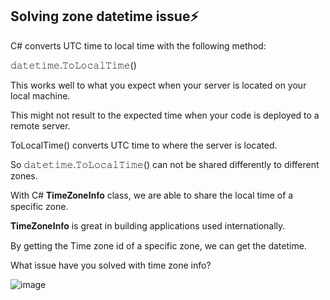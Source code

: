## Solving zone datetime issue⚡

C# converts UTC time to local time with the following method:

𝚍𝚊𝚝𝚎𝚝𝚒𝚖𝚎.𝚃𝚘𝙻𝚘𝚌𝚊𝚕𝚃𝚒𝚖𝚎()

This works well to what you expect when your server is located on your local machine.

This might not result to the expected time when your code is deployed to a remote server.

ToLocalTime() converts UTC time to where the server is located.

So 𝚍𝚊𝚝𝚎𝚝𝚒𝚖𝚎.𝚃𝚘𝙻𝚘𝚌𝚊𝚕𝚃𝚒𝚖𝚎() can not be shared differently to different zones.

With C# 𝐓𝐢𝐦𝐞𝐙𝐨𝐧𝐞𝐈𝐧𝐟𝐨 class, we are able to share the local time of a specific zone.

𝐓𝐢𝐦𝐞𝐙𝐨𝐧𝐞𝐈𝐧𝐟𝐨 is great in building applications used internationally.

By getting the Time zone id of a specific zone, we can get the datetime.

What issue have you solved with time zone info? 

![image](https://github.com/user-attachments/assets/26561812-cc81-4cc5-8b59-4b3602db9e19)
